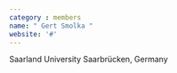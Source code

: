 ```yaml
---
category : members
name: " Gert Smolka " 
website: '#'
---
```

Saarland University
Saarbrücken, Germany

